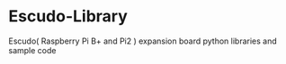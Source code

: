 # Escudo-Library
Escudo( Raspberry Pi B+ and Pi2 ) expansion board python libraries and sample code
